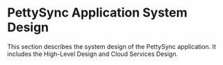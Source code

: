 # PettySync Application System Design

This section describes the system design of the PettySync application. It includes the High-Level Design and Cloud Services Design.
